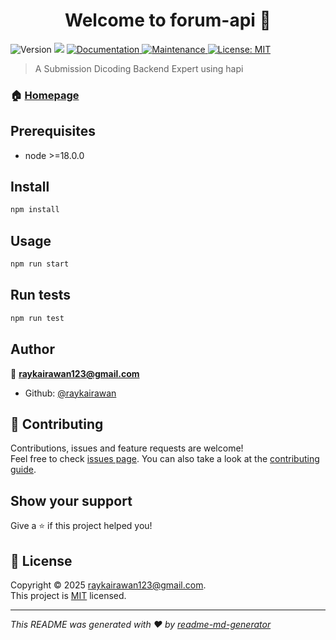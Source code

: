 <h1 align="center">Welcome to forum-api 👋</h1>
<p>
  <img alt="Version" src="https://img.shields.io/badge/version-1.0.0-blue.svg?cacheSeconds=2592000" />
  <img src="https://img.shields.io/badge/node-%3E%3D18.0.0-blue.svg" />
  <a href="https://github.com/raykairawan/forum-api-dicoding#readme" target="_blank">
    <img alt="Documentation" src="https://img.shields.io/badge/documentation-yes-brightgreen.svg" />
  </a>
  <a href="https://github.com/raykairawan/forum-api-dicoding/graphs/commit-activity" target="_blank">
    <img alt="Maintenance" src="https://img.shields.io/badge/Maintained%3F-yes-green.svg" />
  </a>
  <a href="https://github.com/raykairawan/forum-api-dicoding/blob/master/LICENSE" target="_blank">
    <img alt="License: MIT" src="https://img.shields.io/github/license/raykairawan/forum-api" />
  </a>
</p>

> A Submission Dicoding Backend Expert using hapi

### 🏠 [Homepage](https://github.com/raykairawan/forum-api-dicoding#readme)

## Prerequisites

- node >=18.0.0

## Install

```sh
npm install
```

## Usage

```sh
npm run start
```

## Run tests

```sh
npm run test
```

## Author

👤 **raykairawan123@gmail.com**

* Github: [@raykairawan](https://github.com/raykairawan)

## 🤝 Contributing

Contributions, issues and feature requests are welcome!<br />Feel free to check [issues page](https://github.com/raykairawan/forum-api-dicoding/issues). You can also take a look at the [contributing guide](https://github.com/raykairawan/forum-api-dicoding/blob/master/CONTRIBUTING.md).

## Show your support

Give a ⭐️ if this project helped you!

## 📝 License

Copyright © 2025 [raykairawan123@gmail.com](https://github.com/raykairawan).<br />
This project is [MIT](https://github.com/raykairawan/forum-api-dicoding/blob/master/LICENSE) licensed.

***
_This README was generated with ❤️ by [readme-md-generator](https://github.com/kefranabg/readme-md-generator)_